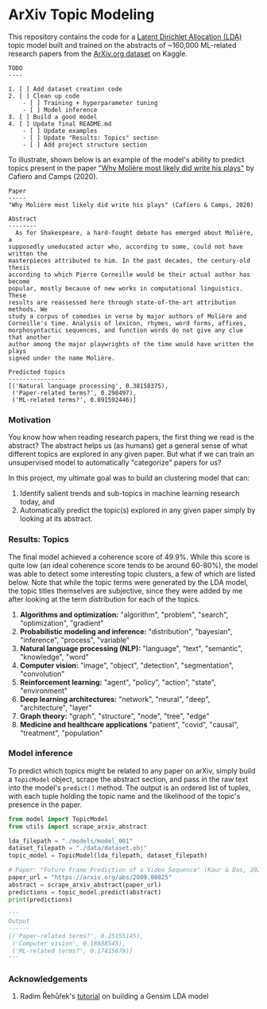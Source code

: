 # ArXiv Topic Modeling

This repository contains the code for a [Latent Dirichlet Allocation (LDA)](https://www.jmlr.org/papers/volume3/blei03a/blei03a.pdf) topic model built and trained on the abstracts of ~160,000 ML-related research papers from the [ArXiv.org dataset](https://www.kaggle.com/Cornell-University/arxiv) on Kaggle.

```
TODO
----

1. [ ] Add dataset creation code
2. [ ] Clean up code
    - [ ] Training + hyperparameter tuning
    - [ ] Model inference
3. [ ] Build a good model
4. [ ] Update final README.md
    - [ ] Update examples
    - [ ] Update "Results: Topics" section
    - [ ] Add project structure section
```

To illustrate, shown below is an example of the model's ability to predict topics present in the paper ["Why Molière most likely did write his plays"](https://arxiv.org/abs/2001.01595) by Cafiero and Camps (2020).

```
Paper
-----
"Why Molière most likely did write his plays" (Cafiero & Camps, 2020)

Abstract
--------
  As for Shakespeare, a hard-fought debate has emerged about Molière, a
supposedly uneducated actor who, according to some, could not have written the
masterpieces attributed to him. In the past decades, the century-old thesis
according to which Pierre Corneille would be their actual author has become
popular, mostly because of new works in computational linguistics. These
results are reassessed here through state-of-the-art attribution methods. We
study a corpus of comedies in verse by major authors of Molière and
Corneille's time. Analysis of lexicon, rhymes, word forms, affixes,
morphosyntactic sequences, and function words do not give any clue that another
author among the major playwrights of the time would have written the plays
signed under the name Molière.

Predicted topics
----------------
[('Natural language processing', 0.38158375),
 ('Paper-related terms?', 0.298497),
 ('ML-related terms?', 0.091592446)]
```

### Motivation

You know how when reading research papers, the first thing we read is the abstract? The abstract helps us (as humans) get a general sense of what different topics are explored in any given paper. But what if we can train an unsupervised model to automatically "categorize" papers for us?

In this project, my ultimate goal was to build an clustering model that can:

1. Identify salient trends and sub-topics in machine learning research today, and
2. Automatically predict the topic(s) explored in any given paper simply by looking at its abstract.

### Results: Topics

The final model achieved a coherence score of 49.9%. While this score is quite low (an ideal coherence score tends to be around 60-80%), the model was able to detect some interesting topic clusters, a few of which are listed below. Note that while the topic terms were generated by the LDA model, the topic titles themselves are subjective, since they were added by me after looking at the term distribution for each of the topics.

1. **Algorithms and optimization:** "algorithm", "problem", "search", "optimization", "gradient"
2. **Probabilistic modeling and inference:** "distribution", "bayesian", "inference", "process", "variable"
3. **Natural language processing (NLP):** "language", "text", "semantic", "knowledge", "word"
4. **Computer vision:** "image", "object", "detection", "segmentation", "convolution"
5. **Reinforcement learning:** "agent", "policy", "action", "state", "environment"
6. **Deep learning architectures:** "network", "neural", "deep", "architecture", "layer"
7. **Graph theory:** "graph", "structure", "node", "tree", "edge"
8. **Medicine and healthcare applications** "patient", "covid", "causal", "treatment", "population"

### Model inference

To predict which topics might be related to any paper on arXiv, simply build a `TopicModel` object, scrape the abstract section, and pass in the raw text into the model's `predict()` method. The output is an ordered list of tuples, with each tuple holding the topic name and the likelihood of the topic's presence in the paper.

```python
from model import TopicModel
from utils import scrape_arxiv_abstract

lda_filepath = "./models/model_001"
dataset_filepath = "./data/dataset.obj"
topic_model = TopicModel(lda_filepath, dataset_filepath)

# Paper: "Future Frame Prediction of a Video Sequence" (Kaur & Das, 2020)
paper_url = "https://arxiv.org/abs/2009.08825"
abstract = scrape_arxiv_abstract(paper_url)
predictions = topic_model.predict(abstract)
print(predictions)

'''
Output
------
[('Paper-related terms?', 0.25155145),
 ('Computer vision', 0.18688545),
 ('ML-related terms?', 0.17415679)]
'''
```
### Acknowledgements

1. Radim Řehůřek's [tutorial](https://radimrehurek.com/gensim/auto_examples/tutorials/run_lda.html) on building a Gensim LDA model
